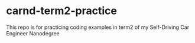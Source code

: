 # carnd-term2-practice
This repo is for practicing coding examples in term2 of my Self-Driving Car Engineer Nanodegree
